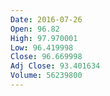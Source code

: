 ```yaml
---
Date: 2016-07-26
Open: 96.82
High: 97.970001
Low: 96.419998
Close: 96.669998
Adj Close: 93.401634
Volume: 56239800
---
```

